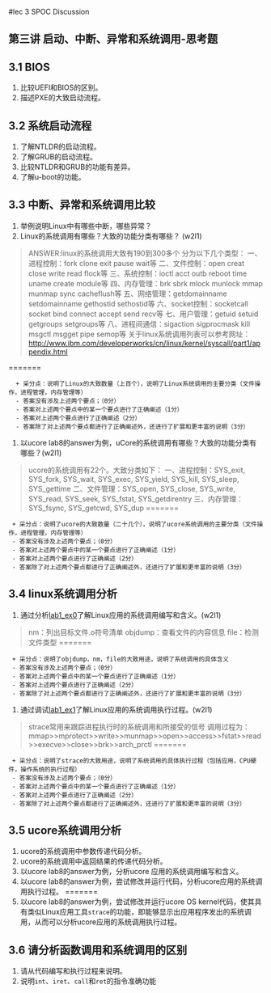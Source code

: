 #lec 3 SPOC Discussion

## 第三讲 启动、中断、异常和系统调用-思考题

## 3.1 BIOS
 1. 比较UEFI和BIOS的区别。
 1. 描述PXE的大致启动流程。

## 3.2 系统启动流程
 1. 了解NTLDR的启动流程。
 1. 了解GRUB的启动流程。
 1. 比较NTLDR和GRUB的功能有差异。
 1. 了解u-boot的功能。

## 3.3 中断、异常和系统调用比较
 1. 举例说明Linux中有哪些中断，哪些异常？
 1. Linux的系统调用有哪些？大致的功能分类有哪些？  (w2l1)

 > ANSWER:linux的系统调用大致有190到300多个 分为以下几个类型：
 一、进程控制：fork clone exit pause wait等
 二、文件控制：open creat close write read flock等
 三、系统控制：ioctl acct outb reboot time uname create module等
 四、内存管理：brk sbrk mlock munlock mmap munmap sync cacheflush等
 五、网络管理：getdomainname setdomainname gethostid sethostid等
 六、socket控制：socketcall socket bind connect accept send recv等
 七、用户管理：getuid setuid getgroups setgroups等
 八、进程间通信：sigaction sigprocmask kill msgctl msgget pipe semop等
 关于linux系统调用列表可以参考网址：http://www.ibm.com/developerworks/cn/linux/kernel/syscall/part1/appendix.html

=======
```
  + 采分点：说明了Linux的大致数量（上百个），说明了Linux系统调用的主要分类（文件操作，进程管理，内存管理等）
  - 答案没有涉及上述两个要点；（0分）
  - 答案对上述两个要点中的某一个要点进行了正确阐述（1分）
  - 答案对上述两个要点进行了正确阐述（2分）
  - 答案除了对上述两个要点都进行了正确阐述外，还进行了扩展和更丰富的说明（3分）
 ```
 
 1. 以ucore lab8的answer为例，uCore的系统调用有哪些？大致的功能分类有哪些？(w2l1)
 >ucore的系统调用有22个。大致分类如下：
 一、进程控制：SYS_exit, SYS_fork, SYS_wait, SYS_exec, SYS_yield, SYS_kill, SYS_sleep, SYS_gettime
 二、文件管理：SYS_open, SYS_close, SYS_write, SYS_read, SYS_seek, SYS_fstat, SYS_getdirentry
 三、内存管理：SYS_fsync, SYS_getcwd, SYS_dup
=======
 
 ```
  + 采分点：说明了ucore的大致数量（二十几个），说明了ucore系统调用的主要分类（文件操作，进程管理，内存管理等）
  - 答案没有涉及上述两个要点；（0分）
  - 答案对上述两个要点中的某一个要点进行了正确阐述（1分）
  - 答案对上述两个要点进行了正确阐述（2分）
  - 答案除了对上述两个要点都进行了正确阐述外，还进行了扩展和更丰富的说明（3分）
 ```
 
## 3.4 linux系统调用分析
 1. 通过分析[lab1_ex0](https://github.com/chyyuu/ucore_lab/blob/master/related_info/lab1/lab1-ex0.md)了解Linux应用的系统调用编写和含义。(w2l1)
 
 >nm：列出目标文件.o符号清单
 objdump：查看文件的内容信息
 file：检测文件类型
=======
 

 ```
  + 采分点：说明了objdump，nm，file的大致用途，说明了系统调用的具体含义
  - 答案没有涉及上述两个要点；（0分）
  - 答案对上述两个要点中的某一个要点进行了正确阐述（1分）
  - 答案对上述两个要点进行了正确阐述（2分）
  - 答案除了对上述两个要点都进行了正确阐述外，还进行了扩展和更丰富的说明（3分）
 
 ```
 
 1. 通过调试[lab1_ex1](https://github.com/chyyuu/ucore_lab/blob/master/related_info/lab1/lab1-ex1.md)了解Linux应用的系统调用执行过程。(w2l1)
 >strace常用来跟踪进程执行时的系统调用和所接受的信号
 调用过程为：
    mmap>>mprotect>>write>>munmap>>open>>access>>fstat>>read>>execve>>close>>brk>>arch_prctl
=======
 

 ```
  + 采分点：说明了strace的大致用途，说明了系统调用的具体执行过程（包括应用，CPU硬件，操作系统的执行过程）
  - 答案没有涉及上述两个要点；（0分）
  - 答案对上述两个要点中的某一个要点进行了正确阐述（1分）
  - 答案对上述两个要点进行了正确阐述（2分）
  - 答案除了对上述两个要点都进行了正确阐述外，还进行了扩展和更丰富的说明（3分）
 ```
 
## 3.5 ucore系统调用分析
 1. ucore的系统调用中参数传递代码分析。
 1. ucore的系统调用中返回结果的传递代码分析。
 1. 以ucore lab8的answer为例，分析ucore 应用的系统调用编写和含义。
 1. 以ucore lab8的answer为例，尝试修改并运行代码，分析ucore应用的系统调用执行过程。
=======
 1. 以ucore lab8的answer为例，尝试修改并运行ucore OS kernel代码，使其具有类似Linux应用工具`strace`的功能，即能够显示出应用程序发出的系统调用，从而可以分析ucore应用的系统调用执行过程。
 
## 3.6 请分析函数调用和系统调用的区别
 1. 请从代码编写和执行过程来说明。
   1. 说明`int`、`iret`、`call`和`ret`的指令准确功能
 
